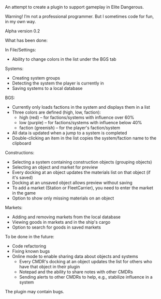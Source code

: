 
An attempt to create a plugin to support gameplay in Elite Dangerous.

Warning!
I’m not a professional programmer. But I sometimes code for fun, in my own way.

Alpha version 0.2

What has been done:

In File/Settings:
- Ability to change colors in the list under the BGS tab

Systems:
- Creating system groups
- Detecting the system the player is currently in
- Saving systems to a local database

BGS:
- Currently only loads factions in the system and displays them in a list
- Three colors are defined (high, low, faction):
  * high (red) – for factions/systems with influence over 60%
  * low (purple) – for factions/systems with influence below 40%
  * faction (greenish) – for the player's faction/system
- All data is updated when a jump to a system is completed
- Double-clicking an item in the list copies the system/faction name to the clipboard

Constructions:
- Selecting a system containing construction objects (grouping objects)
- Selecting an object and market for preview
- Every docking at an object updates the materials list on that object (if it's saved)
- Docking at an unsaved object allows preview without saving
- To add a market (Station or FleetCarrier), you need to enter the market in the game
- Option to show only missing materials on an object

Markets:
- Adding and removing markets from the local database
- Viewing goods in markets and in the ship's cargo
- Option to search for goods in saved markets

To be done in the future:
- Code refactoring
- Fixing known bugs
- Online mode to enable sharing data about objects and systems
  * Every CMDR's docking at an object updates the list for others who have that object in their plugin
  * Notepad and the ability to share notes with other CMDRs
  * Sending alerts to other CMDRs to help, e.g., stabilize influence in a system

The plugin may contain bugs.
